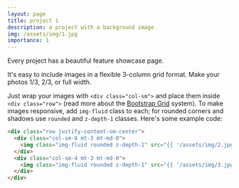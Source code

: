 ```yaml
---
layout: page
title: project 1
description: a project with a background image
img: /assets/img/1.jpg
importance: 1
---
```


Every project has a beautiful feature showcase page.

It's easy to include images in a flexible 3-column grid format.
Make your photos 1/3, 2/3, or full width.

Just wrap your images with `<div class="col-sm">` and place them inside `<div class="row">` (read more about the
<a href="https://getbootstrap.com/docs/4.4/layout/grid/">Bootstrap Grid</a> system).
To make images responsive, add `img-fluid` class to each; for rounded corners and shadows use `rounded` and `z-depth-1`
classes.
Here's some example code:

```html
<div class="row justify-content-sm-center">
  <div class="col-sm-8 mt-3 mt-md-0">
    <img class="img-fluid rounded z-depth-1" src="{{ '/assets/img/2.jpg' | relative_url }}" alt="" title="example image" />
  </div>
  <div class="col-sm-4 mt-3 mt-md-0">
    <img class="img-fluid rounded z-depth-1" src="{{ '/assets/img/3.jpg' | relative_url }}" alt="" title="example image" />
  </div>
</div>
```
